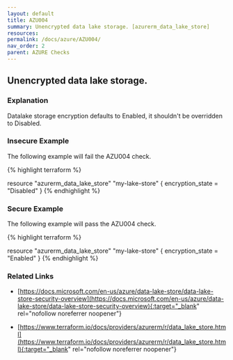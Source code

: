 ```yaml
---
layout: default
title: AZU004
summary: Unencrypted data lake storage. [azurerm_data_lake_store] 
resources: 
permalink: /docs/azure/AZU004/
nav_order: 2
parent: AZURE Checks
---
```


## Unencrypted data lake storage.

### Explanation


Datalake storage encryption defaults to Enabled, it shouldn't be overridden to Disabled.



### Insecure Example

The following example will fail the AZU004 check.

{% highlight terraform %}

resource "azurerm_data_lake_store" "my-lake-store" {
	encryption_state = "Disabled"
}
{% endhighlight %}



### Secure Example

The following example will pass the AZU004 check.

{% highlight terraform %}

resource "azurerm_data_lake_store" "my-lake-store" {
	encryption_state = "Enabled"
}
{% endhighlight %}


### Related Links


- [https://docs.microsoft.com/en-us/azure/data-lake-store/data-lake-store-security-overview](https://docs.microsoft.com/en-us/azure/data-lake-store/data-lake-store-security-overview){:target="_blank" rel="nofollow noreferrer noopener"}

- [https://www.terraform.io/docs/providers/azurerm/r/data_lake_store.html](https://www.terraform.io/docs/providers/azurerm/r/data_lake_store.html){:target="_blank" rel="nofollow noreferrer noopener"}

